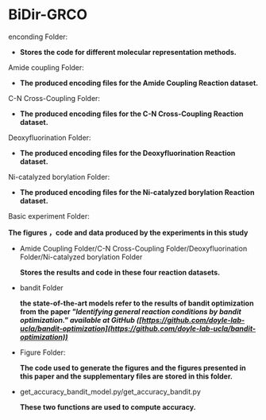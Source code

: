 # BiDir-GRCO
enconding Folder:

* **Stores the code for different molecular representation methods.**

Amide coupling Folder:

* **The produced encoding files for the Amide Coupling Reaction dataset.**

C-N Cross-Coupling Folder:

* **The produced encoding files for the C-N Cross-Coupling Reaction dataset.**

Deoxyfluorination Folder:

* **The produced encoding files for the Deoxyfluorination Reaction dataset.**

Ni-catalyzed borylation Folder:

* **The produced encoding files for the Ni-catalyzed borylation Reaction dataset.**

Basic experiment Folder:

**The figures ，code and data  produced by the experiments in this study**

* Amide Coupling Folder/C-N Cross-Coupling Folder/Deoxyfluorination Folder/Ni-catalyzed borylation Folder

  **Stores the results and code in these four reaction datasets.**
* bandit Folder

  **the state-of-the-art models refer to the results of bandit optimization from the paper *"Identifying general reaction conditions by bandit optimization."
  available at GitHub ([https://github.com/doyle-lab-ucla/bandit-optimization](https://github.com/doyle-lab-ucla/bandit-optimization))***
* Figure Folder:

  **The code used to generate the figures and the figures presented in this paper and the supplementary files are stored in this folder.**
* get_accuracy_bandit_model.py/get_accuracy_bandit.py

  **These two functions are used to compute accuracy.**
